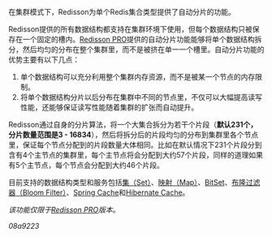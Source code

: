 在集群模式下，Redisson为单个Redis集合类型提供了自动分片的功能。

Redisson提供的所有数据结构都支持在集群环境下使用，但每个数据结构只被保存在一个固定的槽内。[Redisson PRO](https://redisson.pro/)提供的自动分片功能能够将单个数据结构拆分，然后均匀的分布在整个集群里，而不是被挤在单一一个槽里。自动分片功能的优势主要有以下几点：
1. 单个数据结构可以充分利用整个集群内存资源，而不是被某一个节点的内存限制。
2. 将单个数据结构分片以后分布在集群中不同的节点里，不仅可以大幅提高读写性能，还能够保证读写性能随着集群的扩张而自动提升。

Redisson通过自身的分片算法，将一个大集合拆分为若干个片段（**默认231个，分片数量范围是3 - 16834**），然后将拆分后的片段均匀的分布到集群里各个节点里，保证每个节点分配到的片段数量大体相同。比如在默认情况下231个片段分到含有4个主节点的集群里，每个主节点将会分配到大约57个片段，同样的道理如果有5个主节点，每个节点会分配到大约46个片段。

目前支持的数据结构类型和服务包括[集（Set）](./7.-分布式集合#732--集set数据分片sharding)、[映射（Map）](./7.-分布式集合#数据分片功能sharding)、[BitSet](./6.-分布式对象#641-bitset数据分片sharding分布式roaringbitmap)、[布隆过滤器（Bloom Filter）](./6.-分布式对象#681-布隆过滤器数据分片sharding)、[Spring Cache](./14.-第三方框架整合#1421-spring-cache---本地缓存和数据分片)和[Hibernate Cache](./14.-第三方框架整合#1431-hibernate二级缓存---本地缓存和数据分片)。

_该功能仅限于[Redisson PRO](https://redisson.pro)版本。_


_08a9223_